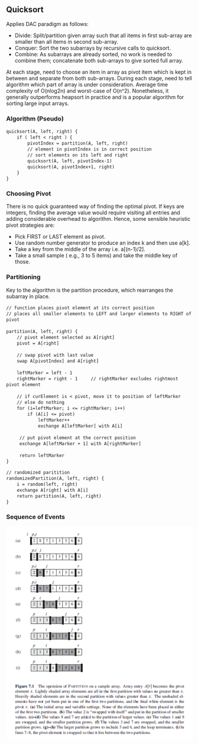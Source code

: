 ## Quicksort

Applies DAC paradigm as follows:

- Divide: Split/partition given array such that all items in first sub-array are smaller than all items in second sub-array.
- Conquer: Sort the two subarrays by recursive calls to quicksort.
- Combine: As subarrays are already sorted, no work is needed to combine them; concatenate both sub-arrays to give sorted full array.

At each stage, need to choose an item in array as pivot item which is kept in between and separate from both sub-arrays. During each stage, need to tell algorithm which part of array is under consideration. Average time complexity of O(nlog2n) and worst-case of O(n^2). Nonetheless, it generally outperforms heapsort in practice and is a popular algorithm for sorting large input arrays.

### Algorithm (Pseudo)

```
quicksort(A, left, right) {
    if ( left < right ) {
        pivotIndex = partition(A, left, right)
        // element in pivotIndex is in correct position
        // sort elements on its left and right
        quicksort(A, left, pivotIndex-1)
        quicksort(A, pivotIndex+1, right)
    }
}
```

### Choosing Pivot

There is no quick guaranteed way of finding the optimal pivot. If keys are integers, finding the average value would require visiting all entries and adding considerable overhead to algorithm. Hence, some sensible heuristic pivot strategies are:

- Pick FIRST or LAST element as pivot.
- Use random number generator to produce an index k and then use a[k].
- Take a key from the middle of the array i.e. a[(n-1)/2].
- Take a small sample ( e.g., 3 to 5 items) and take the middle key of those.

### Partitioning

Key to the algorithm is the partition procedure, which rearranges the subarray in place.

```
// function places pivot element at its correct position
// places all smaller elements to LEFT and larger elements to RIGHT of pivot

partition(A, left, right) {
    // pivot element selected as A[right]
    pivot = A[right]

    // swap pivot with last value
    swap A[pivotIndex] and A[right]

    leftMarker = left - 1
    rightMarker = right - 1     // rightMarker excludes rightmost pivot element

    // if curElement is < pivot, move it to position of leftMarker
    // else do nothing
    for (i=leftMarker; i <= rightMarker; i++)
        if (A[i] <= pivot)
            leftMarker++
            exchange A[leftMarker] with A[i]

     // put pivot element at the correct position
     exchange A[leftMarker + 1] with A[rightMarker]

     return leftMarker
}
```

```
// randomized paritition
randomizedPartition(A, left, right) {
    i = random(left, right)
    exchange A[right] with A[i]
    return partition(A, left, right)
}
```

### Sequence of Events

<img src="../../../assets/quicksort.PNG" >
